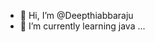 - 👋 Hi, I’m @Deepthiabbaraju
- 🌱 I’m currently learning java
...

<!---
Deepthiabbaraju/Deepthiabbaraju is a ✨ special ✨ repository because its `README.md` (this file) appears on your GitHub profile.
You can click the Preview link to take a look at your changes.
--->

